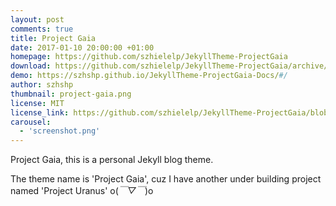```yaml
---
layout: post
comments: true
title: Project Gaia
date: 2017-01-10 20:00:00 +01:00
homepage: https://github.com/szhielelp/JekyllTheme-ProjectGaia
download: https://github.com/szhielelp/JekyllTheme-ProjectGaia/archive/master.zip
demo: https://szhshp.github.io/JekyllTheme-ProjectGaia-Docs/#/
author: szhshp
thumbnail: project-gaia.png
license: MIT
license_link: https://github.com/szhielelp/JekyllTheme-ProjectGaia/blob/master/LICENSE
carousel:
  - 'screenshot.png'
---
```


Project Gaia, this is a personal Jekyll blog theme.

The theme name is 'Project Gaia', cuz I have another under building project named 'Project Uranus' o(*￣▽￣*)o
